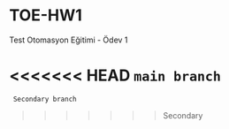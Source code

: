 # TOE-HW1
Test Otomasyon Eğitimi - Ödev 1

<<<<<<< HEAD
```main branch```
=======
``` Secondary branch```
>>>>>>> Secondary
